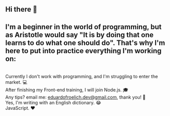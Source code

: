 ## Hi there 👋

## I'm a beginner in the world of programming, but as Aristotle would say "It is by doing that one learns to do what one should do". That's why I'm here to put into practice everything I'm working on:

<br/> Currently I don't work with programming, and I'm struggling to enter the market. 💻
<br/> After finishing my Front-end training, I will join Node.js. 🎓
<br/> Any tips? email me: eduardofroelich.dev@gmail.com, thank you! 💬
<br/> Yes, I'm writing with an English dictionary. 😂
<br/> JavaScript. ❤️ 
